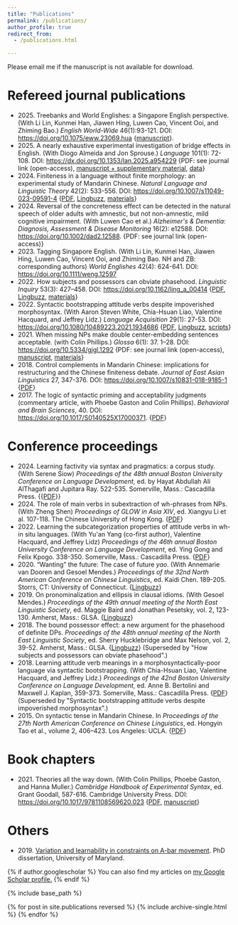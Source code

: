 ```yaml
---
title: "Publications"
permalink: /publications/
author_profile: true
redirect_from: 
  - /publications.html

---
```

Please email me if the manuscript is not available for download.

Refereed journal publications
======
+ 2025\. Treebanks and World Englishes: a Singapore English perspective. (With Li Lin, Kunmei Han, Jiawen Hing, Luwen Cao, Vincent Ooi, and Zhiming Bao.) *English World-Wide* 46(1):93-121. DOI: <https://doi.org/10.1075/eww.23069.hua> {[manuscript](https://z-n-huang.github.io/files/Huangetal_EWW_Treebanks_Singapore_English_202410_preprint.pdf)}.
+ 2025\. A nearly exhaustive experimental investigation of bridge effects in English. (With Diogo Almeida and Jon Sprouse.) *Language* 101(1): 72-108. DOI: <https://dx.doi.org/10.1353/lan.2025.a954229> {PDF: see journal link (open-access), [manuscript + supplementary material](https://z-n-huang.github.io/files/HuangAlmeidaSprouse_Bridge_effects_202410.pdf), [data](https://osf.io/fg6ts/)}
+ 2024\. Finiteness in a language without finite morphology: an experimental study of Mandarin Chinese. *Natural Language and Linguistic Theory* 42(2): 533-556. DOI: <https://doi.org/10.1007/s11049-023-09591-4> {[PDF](https://z-n-huang.github.io/files/Huang2024_NLLT_finiteness.pdf), [Lingbuzz](https://ling.auf.net/lingbuzz/007149), [materials](https://z-n-huang.github.io/files/materials/Huang_NLLT_materials.pdf)}
+ 2024\. Reversal of the concreteness effect can be detected in the natural speech of older adults with amnestic, but not non-amnestic, mild cognitive impairment. (With Luwen Cao et al.) *Alzheimer's & Dementia: Diagnosis, Assessment & Disease Monitoring* 16(2): e12588. DOI: <https://doi.org/10.1002/dad2.12588>. {PDF: see journal link (open-access)}
+ 2023\. Tagging Singapore English. (With Li Lin, Kunmei Han, Jiawen Hing, Luwen Cao, Vincent Ooi, and Zhiming Bao. NH and ZB: corresponding authors) *World Englishes* 42(4): 624-641. DOI: <https://doi.org/10.1111/weng.12597> 
+ 2022\. How subjects and possessors can obviate phasehood. *Linguistic Inquiry* 53(3): 427–458. DOI: <https://doi.org/10.1162/ling_a_00414> {[PDF](https://z-n-huang.github.io/files/Huang2022_LI_Subjects_Possessors_Phases.pdf), [Lingbuzz](https://ling.auf.net/lingbuzz/005834), [materials](https://z-n-huang.github.io/files/materials/Huang2022_LI_Subjects_Possessors_Phases_materials.pdf)}
+ 2022\. Syntactic bootstrapping attitude verbs despite impoverished morphosyntax. (With Aaron Steven White, Chia-Hsuan Liao, Valentine Hacquard, and Jeffrey Lidz.) *Language Acquisition* 29(1): 27-53. DOI: <https://doi.org/10.1080/10489223.2021.1934686> {[PDF](https://z-n-huang.github.io/files/HuangWhiteLiaoHacquardLidz2022_LA_syntactic_bootstrapping.pdf), [Lingbuzz](https://ling.auf.net/lingbuzz/005553), [scripts](https://github.com/z-n-huang/SyntacticBootstrappingModel)}
+ 2021\. When missing NPs make double center-embedding sentences acceptable. (with Colin Phillips.) *Glossa* 6(1): 37. 1–28. DOI: <https://doi.org/10.5334/gjgl.1292> {PDF: see journal link (open-access), [manuscript](https://ling.auf.net/lingbuzz/005667), [materials](https://z-n-huang.github.io/files/materials/HuangPhillips2020_Missing_NP_materials.pdf)}
+ 2018\. Control complements in Mandarin Chinese: implications for restructuring and the Chinese finiteness debate. *Journal of East Asian Linguistics* 27, 347-376. DOI: <https://doi.org/10.1007/s10831-018-9185-1> {[PDF](https://z-n-huang.github.io/files/Huang2018_JEAL_Control_Complements.pdf)}
+ 2017\. The logic of syntactic priming and acceptability judgments (commentary article, with Phoebe Gaston and Colin Phillips). *Behavioral and Brain Sciences*, 40. DOI: <https://doi.org/10.1017/S0140525X17000371>. {[PDF](https://z-n-huang.github.io/files/GastonHuangPhillips2018_BBS.pdf)}


Conference proceedings
======
+ 2024\. Learning factivity via syntax and pragmatics: a corpus study. (With Serene Siow) *Proceedings of the 48th annual Boston University Conference on Language Development*, ed. by Hayat Abdullah Ali AlThagafi and Jupitara Ray. 522-535. Somerville, Mass.: Cascadilla Press. {{[PDF](http://www.lingref.com/bucld/48/BUCLD48-40.pdf)}}
+ 2024\. The role of main verbs in subextraction of wh-phrases from NPs. (With Zheng Shen) *Proceedings of GLOW in Asia XIV*, ed. Xiangyu Li et al. 107-118. The Chinese University of Hong Kong. {[PDF](https://z-n-huang.github.io/files/HuangShen_GLOWAsia_2024_mainverbs.pdf)}
+ 2022\. Learning the subcategorization properties of attitude verbs in wh-in situ languages. (With Yu'an Yang (co-first author), Valentine Hacquard, and Jeffrey Lidz) *Proceedings of the 46th annual Boston University Conference on Language Development*, ed. Ying Gong and Felix Kpogo. 338-350. Somerville, Mass.: Cascadilla Press. {[PDF](http://www.lingref.com/bucld/46/BUCLD46-26.pdf)} 
+ 2020\. “Wanting” the future: The case of future *yao*. (With Annemarie van Dooren and Gesoel Mendes.) *Proceedings of the 32nd North American Conference on Chinese Linguistics*, ed. Kaidi Chen. 189-205. Storrs, CT: University of Connecticut.  {[Lingbuzz](https://ling.auf.net/lingbuzz/005841)}
+ 2019\. On pronominalization and ellipsis in clausal idioms. (With Gesoel Mendes.) *Proceedings of the 49th annual meeting of the North East Linguistic Society*, ed. Maggie Baird and Jonathan Pesetsky, vol. 2, 123-130. Amherst, Mass.: GLSA. {[Lingbuzz](https://ling.auf.net/lingbuzz/004558)}
+ 2018\. The bound possessor effect: a new argument for the phasehood of definite DPs. *Proceedings of the 48th annual meeting of the North East Linguistic Society*, ed. Sherry Hucklebridge and Max Nelson, vol. 2, 39-52. Amherst, Mass.: GLSA. {[Lingbuzz](https://ling.auf.net/lingbuzz/004015)} (Superseded by "How subjects and possessors can obviate phasehood".)
+ 2018\. Learning attitude verb meanings in a morphosyntactically-poor language via syntactic bootstrapping. (With Chia-Hsuan Liao, Valentine Hacquard, and Jeffrey Lidz.) *Proceedings of the 42nd Boston University Conference on Language Development*, ed. Anne B. Bertolini and Maxwell J. Kaplan, 359-373. Somerville, Mass.: Cascadilla Press. {[PDF](http://www.lingref.com/bucld/42/BUCLD42-28.pdf)} (Superseded by "Syntactic bootstrapping attitude verbs despite impoverished morphosyntax".)
+ 2015\. On syntactic tense in Mandarin Chinese. In *Proceedings of the 27th North American Conference on Chinese Linguistics*, ed. Hongyin Tao et al., volume 2, 406–423. Los Angeles: UCLA. {[PDF](https://z-n-huang.github.io/files/Huang2015_NACCL_Syntactic_tense.pdf)}

Book chapters
======
+ 2021\. Theories all the way down. (With Colin Phillips, Phoebe Gaston, and Hanna Muller.) *Cambridge Handbook of Experimental Syntax*, ed. Grant Goodall, 587-616. Cambridge University Press. DOI: <https://doi.org/10.1017/9781108569620.023> {[PDF](https://z-n-huang.github.io/files/PhillipsGastonHuang2021_Theories_All_the_Way_Down.pdf), [manuscript](https://ling.auf.net/lingbuzz/004930)}



Others
======
+ 2019\. [Variation and learnability in constraints on A-bar movement](https://drum.lib.umd.edu/bitstream/handle/1903/24961/Huang_umd_0117E_20308.pdf?sequence=2&isAllowed=y). PhD dissertation, University of Maryland.

{% if author.googlescholar %}
  You can also find my articles on <u><a href="{{author.googlescholar}}">my Google Scholar profile</a>.</u>
{% endif %}

{% include base_path %}

{% for post in site.publications reversed %}
  {% include archive-single.html %}
{% endfor %}
